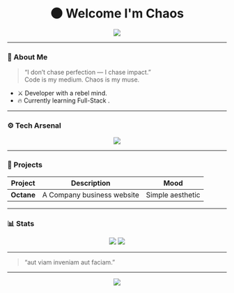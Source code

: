 <!-- README.md -->
<h1 align="center">🌑 Welcome I'm Chaos</h1>

<p align="center">
  <img src="https://readme-typing-svg.herokuapp.com?font=Fira+Code&pause=900&color=E62E2E&center=true&vCenter=true&width=520&lines=Code+%2B+Art+%3D+Rebellion;Beauty+in+Disorder;Turning+Chaos+into+Masterpieces">
</p>

---

### 🖤 About Me  
> “I don’t chase perfection — I chase impact.”  
> Code is my medium. Chaos is my muse.

- ⚔️ Developer with a rebel mind.  
- 🔥 Currently learning Full-Stack .

---

### ⚙️ Tech Arsenal
<p align="center">
  <img src="https://skillicons.dev/icons?i=html,css,git" />
</p>

---

### 🧩 Projects
| Project | Description | Mood |
|----------|--------------|------|
| **Octane** | A Company business website | Simple aesthetic | 

---

### 📊 Stats 
<p align="center">
  <img src="https://github-readme-stats.vercel.app/api?username=Opiumdragon&show_icons=true&theme=midnight-purple&hide_border=true" />
  <img src="https://github-readme-streak-stats.herokuapp.com?user=Opiumdragon&theme=midnight-purple&hide_border=true" />
</p>

---
 
> “aut viam inveniam aut faciam.”  

---

<p align="center">
  <img src="https://capsule-render.vercel.app/api?type=waving&color=0:E62E2E,100:3300FF&height=120&section=footer"/>
</p>
